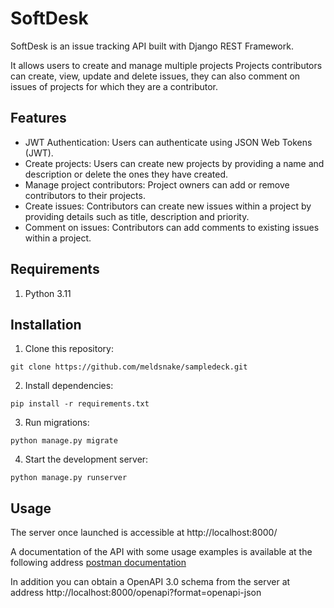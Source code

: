 # SoftDesk

SoftDesk is an issue tracking API built with Django REST Framework.

It allows users to create and manage multiple projects
Projects contributors can create, view, update and delete issues, they can also comment on issues of projects for which they are a contributor.

## Features

- JWT Authentication: Users can authenticate using JSON Web Tokens (JWT).
- Create projects: Users can create new projects by providing a name and description or delete the ones they have created.
- Manage project contributors: Project owners can add or remove contributors to their projects.
- Create issues: Contributors can create new issues within a project by providing details such as title, description and priority.
- Comment on issues: Contributors can add comments to existing issues within a project.

## Requirements

1. Python 3.11

## Installation

1. Clone this repository:
```
git clone https://github.com/meldsnake/sampledeck.git
```
2. Install dependencies:
```
pip install -r requirements.txt
```
3. Run migrations:
```
python manage.py migrate
```
4. Start the development server:
```
python manage.py runserver
```

## Usage

The server once launched is accessible at http://localhost:8000/

A documentation of the API with some usage examples is available at the following address [postman documentation](http://nowhere.com/)

In addition you can obtain a OpenAPI 3.0 schema from the server at address http://localhost:8000/openapi?format=openapi-json
